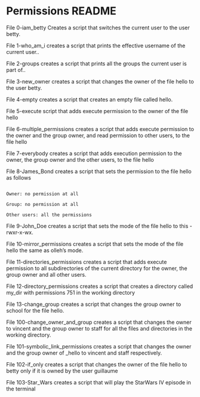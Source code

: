 # Permissions README

File 0-iam_betty Creates a script that switches the current user to the user betty.

File 1-who_am_i creates a script that prints the effective username of the current user..

File 2-groups creates a script that prints all the groups the current user is part of..

File 3-new_owner creates a script that changes the owner of the file hello to the user betty.

File 4-empty creates a script that creates an empty file called hello.

File 5-execute script that adds execute permission to the owner of the file hello

File 6-multiple_permissions creates a script that adds execute permission to the owner and the group owner, and read permission to other users, to the file hello

File 7-everybody creates a script that adds execution permission to the owner, the group owner and the other users, to the file hello

File 8-James_Bond creates a script that sets the permission to the file hello as follows

                                                                                        Owner: no permission at all
                                                                                        Group: no permission at all
                                                                                        Other users: all the permissions

File 9-John_Doe creates a script that sets the mode of the file hello to this -rwxr-x-wx.

File 10-mirror_permissions creates a script that sets the mode of the file hello the same as olleh’s mode.

File 11-directories_permissions creates a script that adds execute permission to all subdirectories of the current directory for the owner, the group owner and all other users. 

File 12-directory_permissions creates a script that creates a directory called my_dir with permissions 751 in the working directory

File 13-change_group creates a script that changes the group owner to school for the file hello.

File 100-change_owner_and_group creates a script that changes the owner to vincent and the group owner to staff for all the files and directories in the working directory.

File 101-symbolic_link_permissions creates a script that changes the owner and the group owner of _hello to vincent and staff respectively.

File 102-if_only creates a script that changes the owner of the file hello to betty only if it is owned by the user guillaume

File 103-Star_Wars creates a script that will play the StarWars IV episode in the terminal
